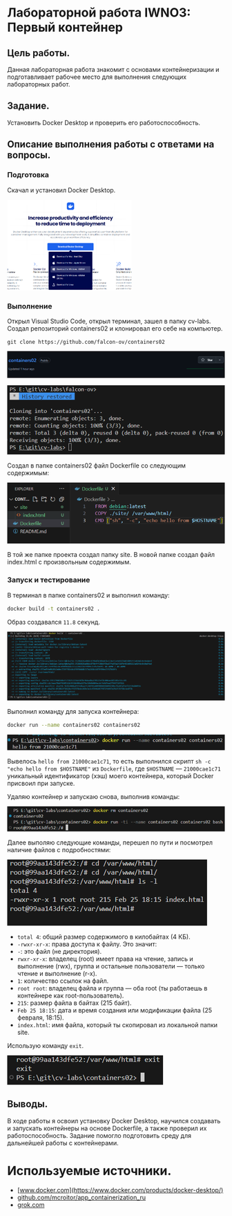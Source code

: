 # Лабораторной работа IWNO3: Первый контейнер

## Цель работы.

Данная лабораторная работа знакомит с основами контейнеризации и подготавливает рабочее место для выполнения следующих лабораторных работ.

## Задание.

Установить Docker Desktop и проверить его работоспособность.

## Описание выполнения работы с ответами на вопросы.

### Подготовка

Скачал и установил Docker Desktop.

<img src="/images/Screenshot_8.png" style="WIDTH: 30vw">

<!-- ![](images/Screenshot_8.png) -->

### Выполнение

Открыл Visual Studio Code, открыл терминал, зашел в папку cv-labs.
Создал репозиторий containers02 и клонировал его себе на компьютер.

```
git clone https://github.com/falcon-ov/containers02
```

![](images/Screenshot_10.png)

![](images/Screenshot_1.png)

Создал в папке containers02 файл Dockerfile со следующим содержимым:

![](images/Screenshot_2.png)

В той же папке проекта создал папку site. В новой папке создал файл index.html с произвольным содержимым.

### Запуск и тестирование

В терминал в папке containers02 и выполнил команду:

```sh
docker build -t containers02 .
```
Образ создавался `11.8` секунд.

![](images/Screenshot_4.png)

Выполнил команду для запуска контейнера:

```sh
docker run --name containers02 containers02
```

![](images/Screenshot_5.png)

Вывелось `hello from 21000cae1c71`, то есть выполнился скрипт `sh -c "echo hello from $HOSTNAME"` из `Dockerfile`, где `$HOSTNAME` — `21000cae1c71` уникальный идентификатор (хэш) моего контейнера, который Docker присвоил при запуске.

Удаляю контейнер и запускаю снова, выполнив команды:

![](images/Screenshot_6.png)

Далее выполяю следующие команды, перешел по пути и посмотрел наличие файлов с подробностями:

![](images/Screenshot_9.png)

- `total 4`: общий размер содержимого в килобайтах (4 КБ).
- `-rwxr-xr-x`: права доступа к файлу. Это значит:
- `-`: это файл (не директория).
- `rwxr-xr-x`: владелец (root) имеет права на чтение, запись и выполнение (rwx), группа и остальные пользователи — только чтение и выполнение (r-x).
- `1`: количество ссылок на файл.
- `root root`: владелец файла и группа — оба root (ты работаешь в контейнере как root-пользователь).
- `215`: размер файла в байтах (215 байт).
- `Feb 25 18:15`: дата и время создания или модификации файла (25 февраля, 18:15).
- `index.html`: имя файла, который ты скопировал из локальной папки site.

Использую команду `exit`.

![](images/Screenshot_11.png)

## Выводы.

В ходе работы я освоил установку Docker Desktop, научился создавать и запускать контейнеры на основе Dockerfile, а также проверил их работоспособность. Задание помогло подготовить среду для дальнейшей работы с контейнерами.

# Используемые источники.
- [www.docker.com](https://www.docker.com/products/docker-desktop/)
- [github.com/mcroitor/app_containerization_ru](https://github.com/mcroitor/app_containerization_ru)
- [grok.com](https://grok.com/)
